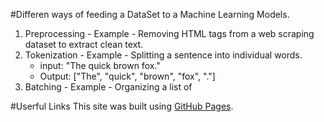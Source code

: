 #Differen ways of feeding a DataSet to a Machine Learning Models.

1. Preprocessing -
   Example - Removing HTML tags from a web scraping dataset to extract clean text.
2. Tokenization -
   Example - Splitting a sentence into individual words.
   - input: "The quick brown fox."
   - Output: ["The", "quick", "brown", "fox", "."]
3. Batching -
   Example - Organizing a list of 

#Userful Links
This site was built using [GitHub Pages](https://pages.github.com/).
